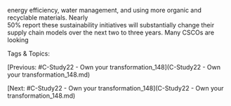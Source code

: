 energy efficiency, water management, and using 
more organic and recyclable materials. Nearly  
50% report these sustainability initiatives will 
substantially change their supply chain models over 
the next two to three years. Many CSCOs are looking 

   Tags & Topics:
   

[Previous: #C-Study22 - Own your transformation_148](C-Study22 - Own your transformation_148.md)

[Next: #C-Study22 - Own your transformation_148](C-Study22 - Own your transformation_148.md)